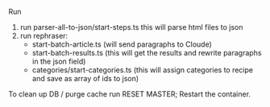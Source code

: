 Run

1. run parser-all-to-json/start-steps.ts this will parse html files to json
2. run rephraser:
    - start-batch-article.ts (will send paragraphs to Cloude)
    - start-batch-results.ts (this will get the results and rewrite paragraphs in the json field)
    - categories/start-categories.ts (this will assign categories to recipe and save as array of ids to json)

To clean up DB / purge cache run RESET MASTER;
Restart the container.
